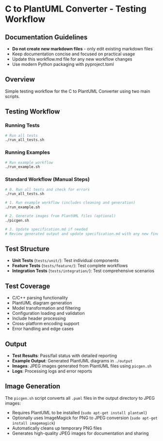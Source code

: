 # C to PlantUML Converter - Testing Workflow

## Documentation Guidelines
- **Do not create new markdown files** - only edit existing markdown files
- Keep documentation concise and focused on practical usage
- Update this workflow.md file for any new workflow changes
- Use modern Python packaging with pyproject.toml

## Overview
Simple testing workflow for the C to PlantUML Converter using two main scripts.

## Testing Workflow

### Running Tests
```bash
# Run all tests
./run_all_tests.sh
```

### Running Examples
```bash
# Run example workflow
./run_example.sh
```

### Standard Workflow (Manual Steps)
```bash
# 0. Run all tests and check for errors
./run_all_tests.sh

# 1. Run example workflow (includes cleaning and generation)
./run_example.sh

# 2. Generate images from PlantUML files (optional)
./picgen.sh

# 3. Update specification.md if needed
# Review generated output and update specification.md with any new findings
```

## Test Structure
- **Unit Tests** (`tests/unit/`): Test individual components
- **Feature Tests** (`tests/feature/`): Test complete workflows
- **Integration Tests** (`tests/integration/`): Test comprehensive scenarios

## Test Coverage
- C/C++ parsing functionality
- PlantUML diagram generation
- Model transformation and filtering
- Configuration loading and validation
- Include header processing
- Cross-platform encoding support
- Error handling and edge cases

## Output
- **Test Results**: Pass/fail status with detailed reporting
- **Example Output**: Generated PlantUML diagrams in `./output`
- **Images**: JPEG images generated from PlantUML files using `picgen.sh`
- **Logs**: Processing logs and error reports

## Image Generation
The `picgen.sh` script converts all `.puml` files in the output directory to JPEG images:
- Requires PlantUML to be installed (`sudo apt-get install plantuml`)
- Optionally uses ImageMagick for PNG to JPEG conversion (`sudo apt-get install imagemagick`)
- Automatically cleans up temporary PNG files
- Generates high-quality JPEG images for documentation and sharing